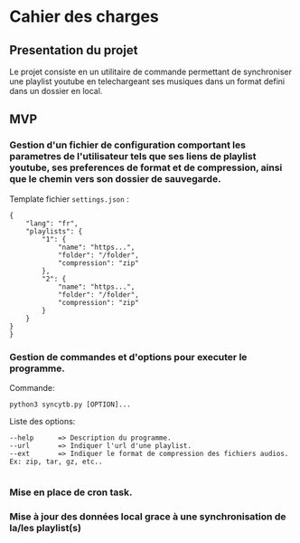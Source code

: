 # Cahier des charges

## Presentation du projet

Le projet consiste en un utilitaire de commande permettant de synchroniser une playlist youtube en telechargeant ses musiques dans un format defini dans un dossier en local.

## MVP

### Gestion d'un fichier de configuration comportant les parametres de l'utilisateur tels que ses liens de playlist youtube, ses preferences de format et de compression, ainsi que le chemin vers son dossier de sauvegarde.

Template fichier `settings.json` :
```
{
    "lang": "fr",
    "playlists": {
        "1": {
            "name": "https...",
            "folder": "/folder",
            "compression": "zip"
        },
        "2": {
            "name": "https...",
            "folder": "/folder",
            "compression": "zip"
        }
    }
} 
}
```

### Gestion de commandes et d'options pour executer le programme.

Commande:
```
python3 syncytb.py [OPTION]...
```

Liste des options:

```
--help      => Description du programme.
--url       => Indiquer l'url d'une playlist.
--ext       => Indiquer le format de compression des fichiers audios. Ex: zip, tar, gz, etc..
 

```

### Mise en place de cron task.
### Mise à jour des données local grace à une synchronisation de la/les playlist(s)

